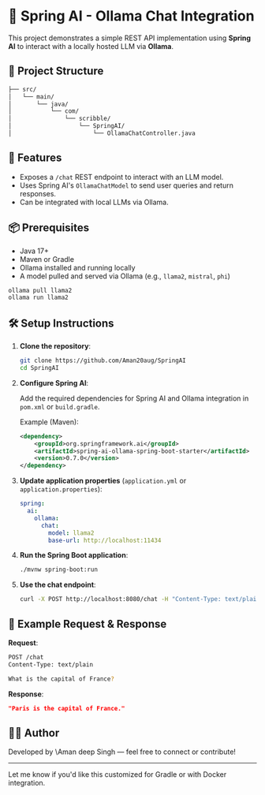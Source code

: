 # 🤖 Spring AI - Ollama Chat Integration

This project demonstrates a simple REST API implementation using **Spring AI** to interact with a locally hosted LLM via **Ollama**.

## 📂 Project Structure

```bash
├── src/
│   └── main/
│       └── java/
│           └── com/
│               └── scribble/
│                   └── SpringAI/
│                       └── OllamaChatController.java
```

## 🚀 Features

* Exposes a `/chat` REST endpoint to interact with an LLM model.
* Uses Spring AI's `OllamaChatModel` to send user queries and return responses.
* Can be integrated with local LLMs via Ollama.

## 📦 Prerequisites

* Java 17+
* Maven or Gradle
* Ollama installed and running locally
* A model pulled and served via Ollama (e.g., `llama2`, `mistral`, `phi`)

```bash
ollama pull llama2
ollama run llama2
```

## 🛠️ Setup Instructions

1. **Clone the repository**:

   ```bash
   git clone https://github.com/Aman20aug/SpringAI
   cd SpringAI
   ```

2. **Configure Spring AI**:

   Add the required dependencies for Spring AI and Ollama integration in `pom.xml` or `build.gradle`.

   Example (Maven):

   ```xml
   <dependency>
       <groupId>org.springframework.ai</groupId>
       <artifactId>spring-ai-ollama-spring-boot-starter</artifactId>
       <version>0.7.0</version>
   </dependency>
   ```

3. **Update application properties** (`application.yml` or `application.properties`):

   ```yaml
   spring:
     ai:
       ollama:
         chat:
           model: llama2
           base-url: http://localhost:11434
   ```

4. **Run the Spring Boot application**:

   ```bash
   ./mvnw spring-boot:run
   ```

5. **Use the chat endpoint**:

   ```bash
   curl -X POST http://localhost:8080/chat -H "Content-Type: text/plain" -d "Tell me a joke"
   ```

## 📄 Example Request & Response

**Request**:

```bash
POST /chat
Content-Type: text/plain

What is the capital of France?
```

**Response**:

```json
"Paris is the capital of France."
```

## 👨‍💻 Author

Developed by \Aman deep Singh — feel free to connect or contribute!

---

Let me know if you'd like this customized for Gradle or with Docker integration.
